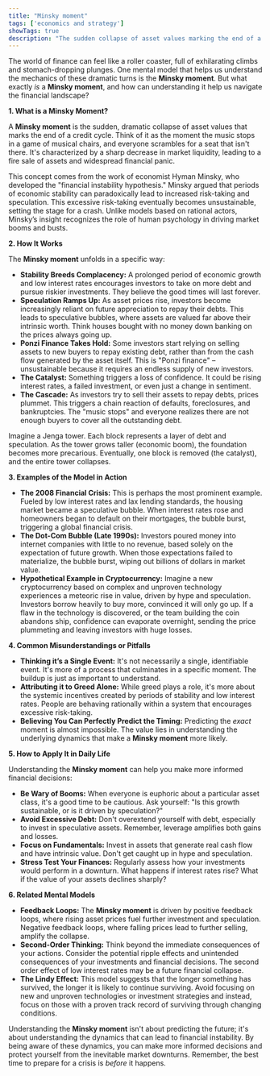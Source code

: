 ```yaml
---
title: "Minsky moment"
tags: ['economics and strategy']
showTags: true
description: "The sudden collapse of asset values marking the end of a credit cycle, named after economist Hyman Minsky's financial instability hypothesis."
---
```



The world of finance can feel like a roller coaster, full of exhilarating climbs and stomach-dropping plunges. One mental model that helps us understand the mechanics of these dramatic turns is the **Minsky moment**. But what exactly *is* a **Minsky moment**, and how can understanding it help us navigate the financial landscape?

**1. What is a Minsky Moment?**

A **Minsky moment** is the sudden, dramatic collapse of asset values that marks the end of a credit cycle. Think of it as the moment the music stops in a game of musical chairs, and everyone scrambles for a seat that isn't there. It's characterized by a sharp decrease in market liquidity, leading to a fire sale of assets and widespread financial panic.

This concept comes from the work of economist Hyman Minsky, who developed the "financial instability hypothesis." Minsky argued that periods of economic stability can paradoxically lead to increased risk-taking and speculation. This excessive risk-taking eventually becomes unsustainable, setting the stage for a crash. Unlike models based on rational actors, Minsky’s insight recognizes the role of human psychology in driving market booms and busts.

**2. How It Works**

The **Minsky moment** unfolds in a specific way:

*   **Stability Breeds Complacency:** A prolonged period of economic growth and low interest rates encourages investors to take on more debt and pursue riskier investments. They believe the good times will last forever.
*   **Speculation Ramps Up:** As asset prices rise, investors become increasingly reliant on future appreciation to repay their debts. This leads to speculative bubbles, where assets are valued far above their intrinsic worth. Think houses bought with no money down banking on the prices always going up.
*   **Ponzi Finance Takes Hold:** Some investors start relying on selling assets to new buyers to repay existing debt, rather than from the cash flow generated by the asset itself. This is "Ponzi finance" – unsustainable because it requires an endless supply of new investors.
*   **The Catalyst:** Something triggers a loss of confidence. It could be rising interest rates, a failed investment, or even just a change in sentiment.
*   **The Cascade:** As investors try to sell their assets to repay debts, prices plummet. This triggers a chain reaction of defaults, foreclosures, and bankruptcies. The "music stops" and everyone realizes there are not enough buyers to cover all the outstanding debt.

Imagine a Jenga tower. Each block represents a layer of debt and speculation. As the tower grows taller (economic boom), the foundation becomes more precarious. Eventually, one block is removed (the catalyst), and the entire tower collapses.

**3. Examples of the Model in Action**

*   **The 2008 Financial Crisis:** This is perhaps the most prominent example. Fueled by low interest rates and lax lending standards, the housing market became a speculative bubble. When interest rates rose and homeowners began to default on their mortgages, the bubble burst, triggering a global financial crisis.
*   **The Dot-Com Bubble (Late 1990s):** Investors poured money into internet companies with little to no revenue, based solely on the expectation of future growth. When those expectations failed to materialize, the bubble burst, wiping out billions of dollars in market value.
*   **Hypothetical Example in Cryptocurrency:** Imagine a new cryptocurrency based on complex and unproven technology experiences a meteoric rise in value, driven by hype and speculation. Investors borrow heavily to buy more, convinced it will only go up. If a flaw in the technology is discovered, or the team building the coin abandons ship, confidence can evaporate overnight, sending the price plummeting and leaving investors with huge losses.

**4. Common Misunderstandings or Pitfalls**

*   **Thinking it’s a Single Event:** It's not necessarily a single, identifiable event. It's more of a process that culminates in a specific moment. The buildup is just as important to understand.
*   **Attributing it to Greed Alone:** While greed plays a role, it's more about the systemic incentives created by periods of stability and low interest rates. People are behaving rationally within a system that encourages excessive risk-taking.
*   **Believing You Can Perfectly Predict the Timing:** Predicting the *exact* moment is almost impossible. The value lies in understanding the underlying dynamics that make a **Minsky moment** more likely.

**5. How to Apply It in Daily Life**

Understanding the **Minsky moment** can help you make more informed financial decisions:

*   **Be Wary of Booms:** When everyone is euphoric about a particular asset class, it's a good time to be cautious. Ask yourself: "Is this growth sustainable, or is it driven by speculation?"
*   **Avoid Excessive Debt:** Don't overextend yourself with debt, especially to invest in speculative assets. Remember, leverage amplifies both gains and losses.
*   **Focus on Fundamentals:** Invest in assets that generate real cash flow and have intrinsic value. Don't get caught up in hype and speculation.
*   **Stress Test Your Finances:** Regularly assess how your investments would perform in a downturn. What happens if interest rates rise? What if the value of your assets declines sharply?

**6. Related Mental Models**

*   **Feedback Loops:** The **Minsky moment** is driven by positive feedback loops, where rising asset prices fuel further investment and speculation. Negative feedback loops, where falling prices lead to further selling, amplify the collapse.
*   **Second-Order Thinking:** Think beyond the immediate consequences of your actions. Consider the potential ripple effects and unintended consequences of your investments and financial decisions. The second order effect of low interest rates may be a future financial collapse.
*   **The Lindy Effect:** This model suggests that the longer something has survived, the longer it is likely to continue surviving. Avoid focusing on new and unproven technologies or investment strategies and instead, focus on those with a proven track record of surviving through changing conditions.

Understanding the **Minsky moment** isn't about predicting the future; it's about understanding the dynamics that can lead to financial instability. By being aware of these dynamics, you can make more informed decisions and protect yourself from the inevitable market downturns. Remember, the best time to prepare for a crisis is *before* it happens.


